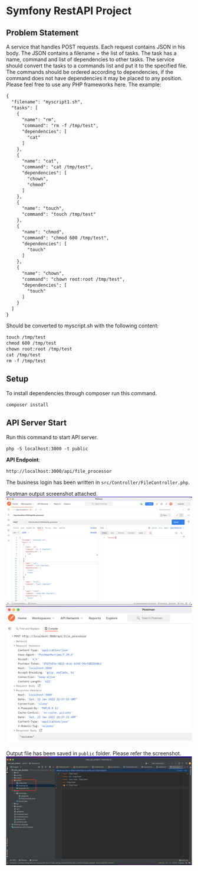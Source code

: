 # Symfony RestAPI Project

## Problem Statement

A service that handles POST requests. Each request contains JSON in his body. The JSON contains a filename + the list of tasks. The task has a name, command and list of dependencies to other tasks. The service should convert the tasks to a commands list and put it to the specified file. The commands should be ordered according to dependencies, if the command does not have dependencies it may be placed to any position.  Please feel free to use any PHP frameworks here. The example:


```
{
  "filename": "myscript1.sh",
  "tasks": [
    {
      "name": "rm",
      "command": "rm -f /tmp/test",
      "dependencies": [
        "cat"
      ]
    },
    {
      "name": "cat",
      "command": "cat /tmp/test",
      "dependencies": [
        "chown",
        "chmod"
      ]
    },
    {
      "name": "touch",
      "command": "touch /tmp/test"
    },
    {
      "name": "chmod",
      "command": "chmod 600 /tmp/test",
      "dependencies": [
        "touch"
      ]
    },
    {
      "name": "chown",
      "command": "chown root:root /tmp/test",
      "dependencies": [
        "touch"
      ]
    }
  ]
}
```

Should be converted to  myscript.sh with the following content:

```
touch /tmp/test
chmod 600 /tmp/test
chown root:root /tmp/test
cat /tmp/test
rm -f /tmp/test
```

## Setup

To install dependencies through composer run this command.
```
composer install
```

## API Server Start

Run this command to start API server.
```
php -S localhost:3000 -t public
```

**API Endpoint**:

```
http://localhost:3000/api/file_processor
```

The business login has been written in `src/Controller/FileController.php`.

Postman output screenshot attached.
![API-Log](output/API-Output.png)
![API-Log](output/API-Log.png)


Output file has been saved in `public` folder. Please refer the screenshot.
![API-Log](output/File-Save.png)

